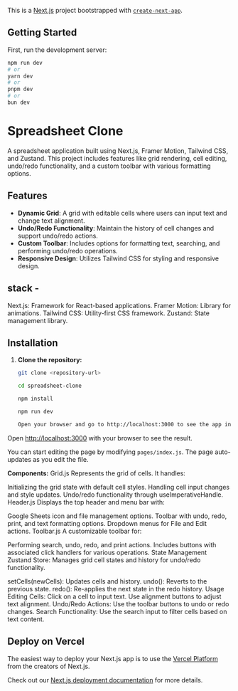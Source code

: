 This is a [Next.js](https://nextjs.org/) project bootstrapped with [`create-next-app`](https://github.com/vercel/next.js/tree/canary/packages/create-next-app).

## Getting Started

First, run the development server:

```bash
npm run dev
# or
yarn dev
# or
pnpm dev
# or
bun dev
```
# Spreadsheet Clone

A spreadsheet application built using Next.js, Framer Motion, Tailwind CSS, and Zustand. This project includes features like grid rendering, cell editing, undo/redo functionality, and a custom toolbar with various formatting options.

## Features

- **Dynamic Grid**: A grid with editable cells where users can input text and change text alignment.
- **Undo/Redo Functionality**: Maintain the history of cell changes and support undo/redo actions.
- **Custom Toolbar**: Includes options for formatting text, searching, and performing undo/redo operations.
- **Responsive Design**: Utilizes Tailwind CSS for styling and responsive design.

## stack -
Next.js: Framework for React-based applications.
Framer Motion: Library for animations.
Tailwind CSS: Utility-first CSS framework.
Zustand: State management library.

## Installation

1. **Clone the repository:**

   ```bash
   git clone <repository-url>

   cd spreadsheet-clone

   npm install

   npm run dev

   Open your browser and go to http://localhost:3000 to see the app in action.


Open [http://localhost:3000](http://localhost:3000) with your browser to see the result.

You can start editing the page by modifying `pages/index.js`. The page auto-updates as you edit the file.

**Components:**
Grid.js
Represents the grid of cells. It handles:

Initializing the grid state with default cell styles.
Handling cell input changes and style updates.
Undo/redo functionality through useImperativeHandle.
Header.js
Displays the top header and menu bar with:

Google Sheets icon and file management options.
Toolbar with undo, redo, print, and text formatting options.
Dropdown menus for File and Edit actions.
Toolbar.js
A customizable toolbar for:

Performing search, undo, redo, and print actions.
Includes buttons with associated click handlers for various operations.
State Management
Zustand Store: Manages grid cell states and history for undo/redo functionality.

setCells(newCells): Updates cells and history.
undo(): Reverts to the previous state.
redo(): Re-applies the next state in the redo history.
Usage
Editing Cells: Click on a cell to input text. Use alignment buttons to adjust text alignment.
Undo/Redo Actions: Use the toolbar buttons to undo or redo changes.
Search Functionality: Use the search input to filter cells based on text content.

## Deploy on Vercel

The easiest way to deploy your Next.js app is to use the [Vercel Platform](https://vercel.com/new?utm_medium=default-template&filter=next.js&utm_source=create-next-app&utm_campaign=create-next-app-readme) from the creators of Next.js.

Check out our [Next.js deployment documentation](https://nextjs.org/docs/deployment) for more details.
